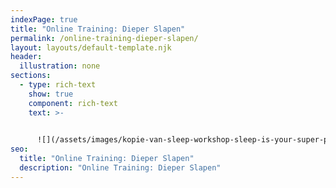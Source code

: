 ```yaml
---
indexPage: true
title: "Online Training: Dieper Slapen"
permalink: /online-training-dieper-slapen/
layout: layouts/default-template.njk
header:
  illustration: none
sections:
  - type: rich-text
    show: true
    component: rich-text
    text: >-
      

      ![](/assets/images/kopie-van-sleep-workshop-sleep-is-your-super-poer-presentatie-169-.png)
seo:
  title: "Online Training: Dieper Slapen"
  description: "Online Training: Dieper Slapen"
---
```

